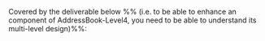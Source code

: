 <panel type="danger" header="**`W7.1` Can interpret an architecture diagram** :star:" no-close>

<!-- TODO: add LO here  ../../book/design/introduction/what/full.md -->

<panel type="danger" header="`W7.1a` Can explain Software Architecture :star:">
  <include src="../../book/architecture/introduction/what/full.md" />
<!-- TODO: add evidence -->
</panel>

<panel type="danger" header="`W7.1a` Can interpret an architecture diagram :star:">
  <include src="../../book/architecture/architectureDiagrams/reading/full.md" />
<!-- TODO: add evidence -->
</panel>

<panel type="info" header="`W7.1b` Can explain multi-level design :star::star::star:">
  <include src="../../book/design/introduction/multilevelDesign/full.md"/>
  <panel header=":dart: Evidence" expanded>

Covered by the deliverable below %%&nbsp;(i.e. to be able to enhance an component of AddressBook-Level4, you need to be able to understand its multi-level design)%%:

<include src="../../admin/project-v10.md#product" name="%%Admin &raquo; v1.0 &rarr; Product%%" dynamic/>

  </panel>
</panel>

</panel>
